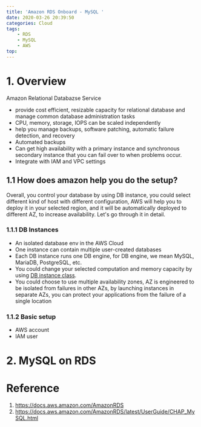 ```yaml
---
title: 'Amazon RDS Onboard - MySQL '
date: 2020-03-26 20:39:50
categories: Cloud
tags:
    - RDS
    - MySQL
    - AWS
top:
---
```


# 1. Overview 

Amazon Relational Databazse Service 
+ provide cost efficient, resizable capacity for relational database and manage common database administration tasks 
+ CPU, memory, storage, IOPS can be scaled independently 
+ help you manage backups, software patching, automatic failure detection, and recovery 
+ Automated backups 
+ Can get high availability with a primary instance and synchronous secondary instance that you can fail over to when problems occur.
+ Integrate with IAM and VPC settings

## 1.1 How does amazon help you do the setup? 

Overall, you control your database by using DB instance, you could select different kind of host with different configuration, AWS will help you to deploy it in your selected region, and it will be automatically deployed to different AZ, to increase availability. Let's go through it in detail. 

### 1.1.1 DB Instances 

+ An isolated database env in the AWS Cloud 
+ One instance can contain multiple user-created databases 
+ Each DB instance runs one DB engine, for DB engine, we mean MySQL, MariaDB, PostgreSQL, etc. 
+ You could change your selected computation and memory capacity by using [DB instance class](https://docs.aws.amazon.com/AmazonRDS/latest/UserGuide/Concepts.DBInstanceClass.html).
+ You could choose to use multiple availability zones, AZ is engineered to be isolated from failures in other AZs, by launching instances in separate AZs, you can protect your applications from the failure of a single location
### 1.1.2 Basic setup 

+ AWS account 
+ IAM user 

# 2. MySQL on RDS 


# Reference 
1. https://docs.aws.amazon.com/AmazonRDS 
2. https://docs.aws.amazon.com/AmazonRDS/latest/UserGuide/CHAP_MySQL.html


